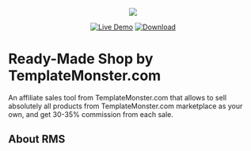 <p align="center"><img src="https://rms3.templates.com/va/MTS_logo.png"></p>

<p align="center">
    <a href="https://rms3.templates.com"><img src="https://rms3.templates.com/va/LiveDemo.png" alt="Live Demo"></a>
    <a href="https://rms3.templates.com/install"><img src="https://rms3.templates.com/va/Downloads.png" alt="Download"></a>
</p>

# Ready-Made Shop by TemplateMonster.com #

An affiliate sales tool from TemplateMonster.com that allows to sell absolutely all products from TemplateMonster.com marketplace as your own, and get 30-35% commission from each sale.


## About RMS
